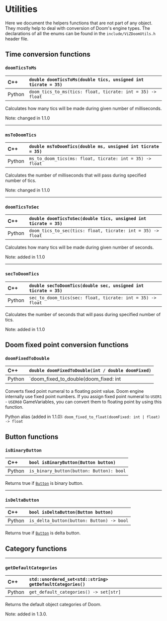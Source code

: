 # Utilities

Here we document the helpers functions that are not part of any object.
They mostly help to deal with conversion of Doom's engine types.
The declarations of all the enums can be found in the `include/ViZDoomUtils.h` header file.


## Time conversion functions

### `doomTicsToMs`

| C++    | `double doomTicsToMs(double tics, unsigned int ticrate = 35)` |
| :--    | :--                                                           |
| Python | `doom_tics_to_ms(tics: float, ticrate: int = 35) -> float`    |

Calculates how many tics will be made during given number of milliseconds.

Note: changed in 1.1.0


---
### `msToDoomTics`

| C++    | `double msToDoomTics(double ms, unsigned int ticrate = 35)` |
| :--    | :--                                                         |
| Python | `ms_to_doom_tics(ms: float, ticrate: int = 35) -> float`    |

Calculates the number of milliseconds that will pass during specified number of tics.

Note: changed in 1.1.0


---
### `doomTicsToSec`

| C++    | `double doomTicsToSec(double tics, unsigned int ticrate = 35)` |
| :--    | :--                                                            |
| Python | `doom_tics_to_sec(tics: float, ticrate: int = 35) -> float`    |

Calculates how many tics will be made during given number of seconds.

Note: added in 1.1.0


---
### `secToDoomTics`

| C++    | `double secToDoomTics(double sec, unsigned int ticrate = 35)` |
| :--    | :--                                                           |
| Python | `sec_to_doom_tics(sec: float, ticrate: int = 35) -> float`    |

Calculates the number of seconds that will pass during specified number of tics.

Note: added in 1.1.0


## Doom fixed point conversion functions

### `doomFixedToDouble`

| C++    | `double doomFixedToDouble(int / double doomFixed)`      |
| :--    | :--                                                     |
| Python | `doom_fixed_to_double(doom_fixed: int | float) -> float` |

Converts fixed point numeral to a floating point value.
Doom engine internally use fixed point numbers.
If you assign fixed point numeral to `USER1` - `USER60` GameVariables,
you can convert them to floating point by using this function.

Python alias (added in 1.1.0): `doom_fixed_to_float(doomFixed: int | float) -> float`


## Button functions

### `isBinaryButton`

| C++    | `bool isBinaryButton(Button button)`     |
| :--    | :--                                      |
| Python | `is_binary_button(button: Button): bool` |

Returns true if [`Button`](./enums.md#button) is binary button.


---
### `isDeltaButton`

| C++    | `bool isDeltaButton(Button button)`       |
| :--    | :--                                       |
| Python | `is_delta_button(button: Button) -> bool` |

Returns true if [`Button`](./enums.md#button) is delta button.


## Category functions

---
### `getDefaultCategories`

| C++    | `std::unordered_set<std::string> getDefaultCategories()` |
| :--    | :--                                                                                            |
| Python | `get_default_categories() -> set[str]`                                         |

Returns the default object categories of Doom.

Note: added in 1.3.0.
